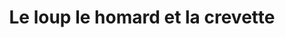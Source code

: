 ---
title: "Le loup le homard et la crevette"
url: /les-sorinieres/le-loup-le-homard-et-la-crevette/
shop: fruits de mer
---